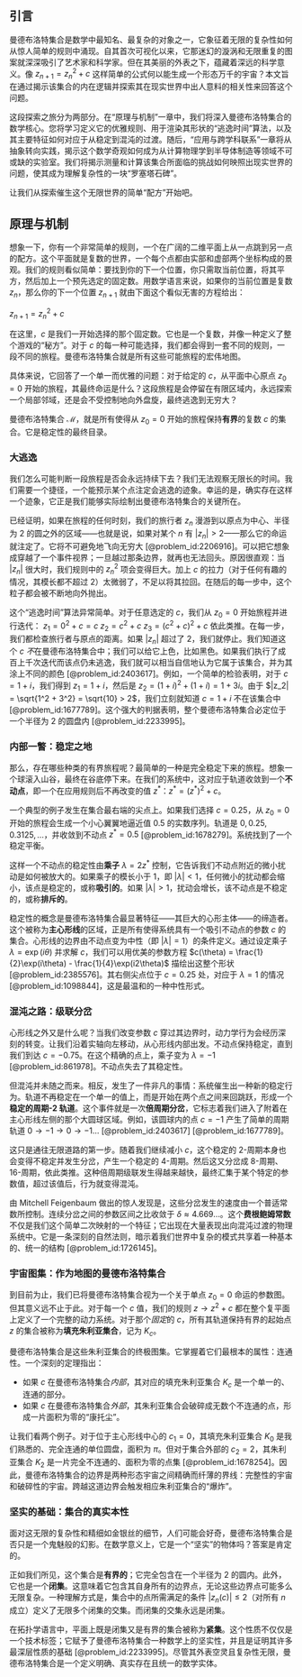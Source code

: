 ## 引言
曼德布洛特集合是数学中最知名、最复杂的对象之一，它象征着无限的复杂性如何从惊人简单的规则中涌现。自其首次可视化以来，它那迷幻的漩涡和无限重复的图案就深深吸引了艺术家和科学家。但在其美丽的外表之下，蕴藏着深远的科学意义。像 $z_{n+1} = z_n^2 + c$ 这样简单的公式何以能生成一个形态万千的宇宙？本文旨在通过揭示该集合的内在逻辑并探索其在现实世界中出人意料的相关性来回答这个问题。

这段探索之旅分为两部分。在“原理与机制”一章中，我们将深入曼德布洛特集合的数学核心。您将学习定义它的优雅规则、用于渲染其形状的“逃逸时间”算法，以及其主要特征如何对应于从稳定到混沌的过渡。随后，“应用与跨学科联系”一章将从抽象转向实践，揭示这个数学奇观如何成为从计算物理学到半导体制造等领域不可或缺的实验室。我们将揭示测量和计算该集合所面临的挑战如何映照出现实世界的问题，使其成为理解复杂性的一块“罗塞塔石碑”。

让我们从探索催生这个无限世界的简单“配方”开始吧。

## 原理与机制

想象一下，你有一个非常简单的规则，一个在广阔的二维平面上从一点跳到另一点的配方。这个平面就是复数的世界，一个每个点都由实部和虚部两个坐标构成的景观。我们的规则看似简单：要找到你的下一个位置，你只需取当前位置，将其平方，然后加上一个预先选定的固定数。用数学语言来说，如果你的当前位置是复数 $z_n$，那么你的下一个位置 $z_{n+1}$ 就由下面这个看似无害的方程给出：

$z_{n+1} = z_n^2 + c$

在这里，$c$ 是我们一开始选择的那个固定数。它也是一个复数，并像一种定义了整个游戏的“秘方”。对于 $c$ 的每一种可能选择，我们都会得到一套不同的规则，一段不同的旅程。曼德布洛特集合就是所有这些可能旅程的宏伟地图。

具体来说，它回答了一个单一而优雅的问题：对于给定的 $c$，从平面中心原点 $z_0 = 0$ 开始的旅程，其最终命运是什么？这段旅程是会停留在有限区域内，永远探索一个局部邻域，还是会不受控制地向外盘旋，最终逃逸到无穷大？

曼德布洛特集合 $\mathcal{M}$，就是所有使得从 $z_0=0$ 开始的旅程保持**有界**的复数 $c$ 的集合。它是稳定性的最终目录。

### 大逃逸

我们怎么可能判断一段旅程是否会永远持续下去？我们无法观察无限长的时间。我们需要一个捷径，一个能预示某个点注定会逃逸的迹象。幸运的是，确实存在这样一个迹象，它正是我们能够实际绘制出曼德布洛特集合的关键所在。

已经证明，如果在旅程的任何时刻，我们的旅行者 $z_n$ 漫游到以原点为中心、半径为 2 的圆之外的区域——也就是说，如果对某个 $n$ 有 $|z_n| > 2$——那么它的命运就注定了。它将不可避免地飞向无穷大 [@problem_id:2206916]。可以把它想象成穿越了一个事件视界；一旦越过那条边界，就再也无法回头。原因很直观：当 $|z_n|$ 很大时，我们规则中的 $z_n^2$ 项会变得巨大。加上 $c$ 的拉力（对于任何有趣的情况，其模长都不超过 2）太微弱了，不足以将其拉回。在随后的每一步中，这个粒子都会被不断地向外抛出。

这个“逃逸时间”算法异常简单。对于任意选定的 $c$，我们从 $z_0 = 0$ 开始旅程并进行迭代：
$z_1 = 0^2 + c = c$
$z_2 = c^2 + c$
$z_3 = (c^2 + c)^2 + c$
依此类推。在每一步，我们都检查旅行者与原点的距离。如果 $|z_n|$ 超过了 2，我们就停止。我们知道这个 $c$ *不*在曼德布洛特集合中；我们可以给它上色，比如黑色。如果我们执行了成百上千次迭代而该点仍未逃逸，我们就可以相当自信地认为它属于该集合，并为其涂上不同的颜色 [@problem_id:2403617]。例如，一个简单的检验表明，对于 $c = 1+i$，我们得到 $z_1 = 1+i$，然后是 $z_2 = (1+i)^2 + (1+i) = 1+3i$。由于 $|z_2| = \sqrt{1^2 + 3^2} = \sqrt{10} > 2$，我们立刻就知道 $c=1+i$ 不在该集合中 [@problem_id:1677789]。这个强大的判据表明，整个曼德布洛特集合必定位于一个半径为 2 的圆盘内 [@problem_id:2233995]。

### 内部一瞥：稳定之地

那么，存在哪些种类的有界旅程呢？最简单的一种是完全稳定下来的旅程。想象一个球滚入山谷，最终在谷底停下来。在我们的系统中，这对应于轨道收敛到一个**不动点**，即一个在应用规则后不再改变的值 $z^*$：$z^* = (z^*)^2 + c$。

一个典型的例子发生在集合最右端的尖点上。如果我们选择 $c = 0.25$，从 $z_0=0$ 开始的旅程会生成一个小心翼翼地逼近值 $0.5$ 的实数序列。轨道是 $0, 0.25, 0.3125, \dots$，并收敛到不动点 $z^* = 0.5$ [@problem_id:1678279]。系统找到了一个稳定平衡。

这样一个不动点的稳定性由**乘子** $\lambda = 2z^*$ 控制，它告诉我们不动点附近的微小扰动是如何被放大的。如果乘子的模长小于 1，即 $|\lambda| < 1$，任何微小的扰动都会缩小，该点是稳定的，或称**吸引的**。如果 $|\lambda| > 1$，扰动会增长，该不动点是不稳定的，或称**排斥的**。

稳定性的概念是曼德布洛特集合最显著特征——其巨大的心形主体——的缔造者。这个被称为**主心形线**的区域，正是所有使得系统具有一个吸引不动点的参数 $c$ 的集合。心形线的边界由不动点变为中性（即 $|\lambda| = 1$）的条件定义。通过设定乘子 $\lambda = \exp(i\theta)$ 并求解 $c$，我们可以用优美的参数方程 $c(\theta) = \frac{1}{2}\exp(i\theta) - \frac{1}{4}\exp(i2\theta)$ 描绘出这整个形状 [@problem_id:2385576]。其右侧尖点位于 $c = 0.25$ 处，对应于 $\lambda = 1$ 的情况 [@problem_id:1098844]，这是最温和的一种中性形式。

### 混沌之路：级联分岔

心形线之外又是什么呢？当我们改变参数 $c$ 穿过其边界时，动力学行为会经历深刻的转变。让我们沿着实轴向左移动，从心形线内部出发。不动点保持稳定，直到我们到达 $c = -0.75$。在这个精确的点上，乘子变为 $\lambda = -1$ [@problem_id:861978]。不动点失去了其稳定性。

但混沌并未随之而来。相反，发生了一件非凡的事情：系统催生出一种新的稳定行为。轨道不再稳定在一个单一的值上，而是开始在两个点之间来回跳跃，形成一个**稳定的周期-2 轨道**。这个事件就是一次**倍周期分岔**，它标志着我们进入了附着在主心形线左侧的那个大圆球区域。例如，该圆球内的点 $c=-1$ 产生了简单的周期轨道 $0 \to -1 \to 0 \to -1 \dots$ [@problem_id:2403617] [@problem_id:1677789]。

这只是通往无限道路的第一步。随着我们继续减小 $c$，这个稳定的 2-周期本身也会变得不稳定并发生分岔，产生一个稳定的 4-周期。然后这又分岔成 8-周期、16-周期，依此类推。这种倍周期级联发生得越来越快，最终汇集于某个特定的参数值，超过该值后，行为就变得混沌。

由 Mitchell Feigenbaum 做出的惊人发现是，这些分岔发生的速度由一个普适常数所控制。连续分岔之间的参数区间之比收敛于 $\delta \approx 4.669...$。这个**费根鲍姆常数**不仅是我们这个简单二次映射的一个特征；它出现在大量表现出向混沌过渡的物理系统中。它是一条深刻的自然法则，暗示着我们世界中复杂的模式共享着一种基本的、统一的结构 [@problem_id:1726145]。

### 宇宙图集：作为地图的曼德布洛特集合

到目前为止，我们已将曼德布洛特集合视为一个关于单点 $z_0=0$ 命运的参数图。但其意义远不止于此。对于每一个 $c$ 值，我们的规则 $z \to z^2+c$ 都在整个复平面上定义了一个完整的动力系统。对于那个*固定*的 $c$，所有其轨道保持有界的起始点 $z$ 的集合被称为**填充朱利亚集合**，记为 $K_c$。

曼德布洛特集合是这些朱利亚集合的终极图集。它掌握着它们最根本的属性：连通性。一个深刻的定理指出：
- 如果 $c$ 在曼德布洛特集合*内部*，其对应的填充朱利亚集合 $K_c$ 是一个单一的、连通的部分。
- 如果 $c$ 在曼德布洛特集合*外部*，其朱利亚集合会破碎成无数个不连通的点，形成一片面积为零的“康托尘”。

让我们看两个例子。对于位于主心形线中心的 $c_1=0$，其填充朱利亚集合 $K_0$ 是我们熟悉的、完全连通的单位圆盘，面积为 $\pi$。但对于集合外部的 $c_2=2$，其朱利亚集合 $K_2$ 是一片完全不连通的、面积为零的点集 [@problem_id:1678254]。因此，曼德布洛特集合的边界是两种形态宇宙之间精确而纤薄的界线：完整性的宇宙和破碎性的宇宙。跨越这道边界会触发相应朱利亚集合的“爆炸”。

### 坚实的基础：集合的真实本性

面对这无限的复杂性和精细如金银丝的细节，人们可能会好奇，曼德布洛特集合是否只是一个鬼魅般的幻影。在数学意义上，它是一个“坚实”的物体吗？答案是肯定的。

正如我们所见，这个集合是**有界的**；它完全包含在一个半径为 2 的圆内。此外，它也是一个**闭集**。这意味着它包含其自身所有的边界点，无论这些边界点可能多么无限复杂。一种理解方式是，集合中的点所需满足的条件 $|z_n(c)| \le 2$（对所有 $n$ 成立）定义了无限多个闭集的交集。而闭集的交集永远是闭集。

在拓扑学语言中，平面上既是闭集又是有界的集合被称为**紧集**。这个性质不仅仅是一个技术标签；它赋予了曼德布洛特集合一种数学上的坚实性，并且是证明其许多最深层性质的基础 [@problem_id:2233995]。尽管其外表空灵且复杂性无限，曼德布洛特集合是一个定义明确、真实存在且统一的数学实体。

